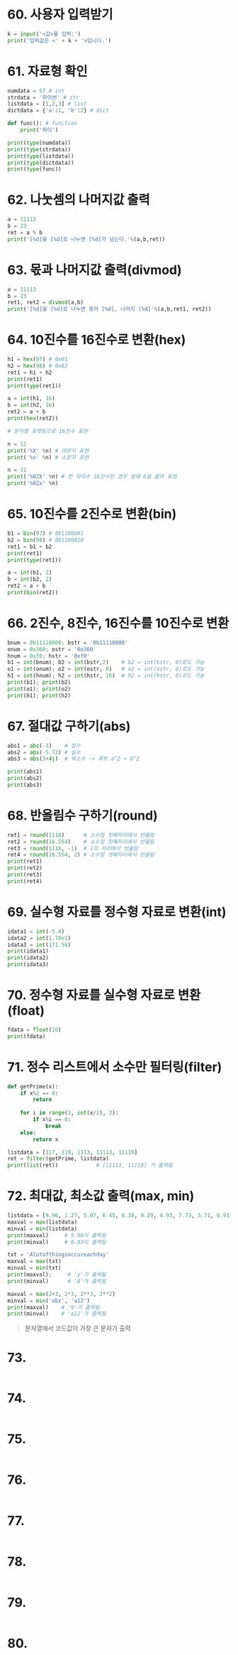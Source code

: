# 60. 사용자 입력받기
~~~python
k = input('<값>을 입력:')
print('입력값은 <' + k + '>입니다.')
~~~
# 61. 자료형 확인
~~~python
numdata = 57 # int
strdata = '파이썬' # str
listdata = [1,2,3] # list
dictdata = {'a':1, 'b':2} # dict

def func(): # function 
    print('하이')

print(type(numdata))
print(type(strdata))
print(type(listdata))
print(type(dictdata))
print(type(func))
~~~
# 62. 나눗셈의 나머지값 출력
~~~python
a = 11113
b = 23
ret = a % b
print('[%d]을 [%d]로 나누면 [%d]가 남는다.'%(a,b,ret))
~~~
# 63. 몫과 나머지값 출력(divmod)
~~~python
a = 11113
b = 23
ret1, ret2 = divmod(a,b)
print('[%d]을 [%d]로 나누면 몫이 [%d], 나머지 [%d]'%(a,b,ret1, ret2))
~~~
# 64. 10진수를 16진수로 변환(hex)
~~~python
h1 = hex(97) # 0x61
h2 = hex(98) # 0x62
ret1 = h1 + h2
print(ret1)
print(type(ret1))

a = int(h1, 16)
b = int(h2, 16)
ret2 = a + b
print(hex(ret2))

# 문자열 포맷팅으로 16진수 표현

n = 11
print('%X' %n) # 대문자 표현
print('%x' %n) # 소문자 표현

n = 11
print('%02X' %n) # 한 자리수 16진수인 경우 앞에 0을 붙여 표현
print('%02x' %n)
~~~
# 65. 10진수를 2진수로 변환(bin)
~~~python
b1 = bin(97) # 0b1100001
b2 = bin(98) # 0b1100010
ret1 = b1 + b2
print(ret1)
print(type(ret1))

a = int(b1, 2)
b = int(b2, 2)
ret2 = a + b
print(bin(ret2))
~~~
# 66. 2진수, 8진수, 16진수를 10진수로 변환
~~~python
bnum = 0b11110000; bstr = '0b11110000'
onum = 0o360; ostr = '0o360'
hnum = 0xf0; hstr = '0xf0'
b1 = int(bnum); b2 = int(bstr,2)    # b2 = int(bstr, 0)로도 가능
o1 = int(onum); o2 = int(ostr, 8)   # o2 = int(ostr, 0)로도 가능
h1 = int(hnum); h2 = int(hstr, 16)  # h2 = int(hstr, 0)로도 가능
print(b1); print(b2)
print(o1); print(o2)
print(h1); print(h2)
~~~
# 67. 절대값 구하기(abs)
~~~python
abs1 = abs(-3)    # 정수
abs2 = abs(-5.72) # 실수
abs3 = abs(3+4j)  # 복소수 -> 루트 a^2 + b^2

print(abs1)
print(abs2)
print(abs3)
~~~
# 68. 반올림수 구하기(round)
~~~python
ret1 = round(1118)      # 소수점 첫째자리에서 반올림
ret2 = round(16.554)    # 소수점 첫째자리에서 반올림
ret3 = round(1118, -1)  # 1의 자리에서 반올림
ret4 = round(16.554, 2) # 소수점 셋째자리에서 반올림
print(ret1)
print(ret2)
print(ret3)
print(ret4)
~~~
# 69. 실수형 자료를 정수형 자료로 변환(int)
~~~python
idata1 = int(-5.4)
idata2 = int(1.78e1)
idata3 = int(171.56)
print(idata1)
print(idata2)
print(idata3)
~~~
# 70. 정수형 자료를 실수형 자료로 변환(float)
~~~python
fdata = float(10)
print(fdata)
~~~
# 71. 정수 리스트에서 소수만 필터링(filter)
~~~python
def getPrime(x):
    if x%2 == 0:
        return
    
    for i in range(3, int(x/2), 2):
        if x%i == 0:
            break
    else: 
        return x

listdata = [117, 119, 1113, 11113, 11119]
ret = filter(getPrime, listdata)
print(list(ret))            # [11113, 11119] 가 출력됨
~~~
# 72. 최대값, 최소값 출력(max, min)
~~~python
listdata = [9.96, 1.27, 5.07, 6.45, 8.38, 9.29, 4.93, 7.73, 3.71, 0.93]
maxval = max(listdata)
minval = min(listdata)
print(maxval)     # 9.96이 출력됨
print(minval)     # 0.93이 출력됨

txt = 'Alotofthingsoccureachday'
maxval = max(txt)
minval = min(txt)
print(maxval);     # 'y'가 출력됨
print(minval)      # 'A'가 출력됨

maxval = max(2+3, 2*3, 2**3, 3**2)
minval = min('abz', 'a12')
print(maxval)    # '9'가 출력됨
print(minval)    # 'a12'가 출력됨
~~~
> 문자열에서 코드값이 가장 큰 문자가 출력  

# 73.
~~~python

~~~
# 74.
~~~python

~~~
# 75.
~~~python

~~~
# 76.
~~~python

~~~
# 77.
~~~python

~~~
# 78.
~~~python

~~~
# 79.
~~~python

~~~
# 80.
~~~python

~~~
